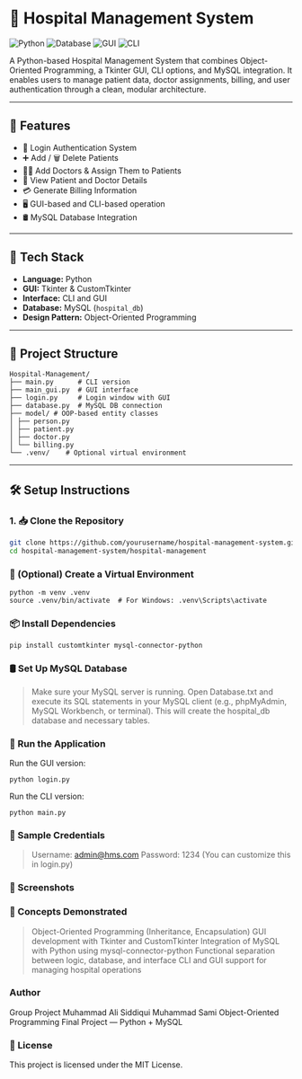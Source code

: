 # 🏥 Hospital Management System

![Python](https://img.shields.io/badge/Python-3.9+-blue?logo=python)
![Database](https://img.shields.io/badge/Database-MySQL-lightgrey)
![GUI](https://img.shields.io/badge/GUI-Tkinter-brightgreen)
![CLI](https://img.shields.io/badge/Interface-CLI-blueviolet)

A Python-based Hospital Management System that combines Object-Oriented Programming, a Tkinter GUI, CLI options, and MySQL integration. It enables users to manage patient data, doctor assignments, billing, and user authentication through a clean, modular architecture.

---

## 🚀 Features

- 🔐 Login Authentication System  
- ➕ Add / 🗑️ Delete Patients  
- 👨‍⚕️ Add Doctors & Assign Them to Patients  
- 📄 View Patient and Doctor Details  
- 💳 Generate Billing Information  
- 🖥️ GUI-based and CLI-based operation  
- 🛢️ MySQL Database Integration  

---

## 🧰 Tech Stack

- **Language:** Python  
- **GUI:** Tkinter & CustomTkinter  
- **Interface:** CLI and GUI  
- **Database:** MySQL (`hospital_db`)  
- **Design Pattern:** Object-Oriented Programming  

---

## 📁 Project Structure
```
Hospital-Management/
├── main.py      # CLI version
├── main_gui.py  # GUI interface
├── login.py     # Login window with GUI
├── database.py  # MySQL DB connection
├── model/ # OOP-based entity classes
│ ├── person.py
│ ├── patient.py
│ ├── doctor.py
│ └── billing.py
└── .venv/    # Optional virtual environment
```
---

## 🛠️ Setup Instructions

### 1. 📥 Clone the Repository

```bash
git clone https://github.com/yourusername/hospital-management-system.git
cd hospital-management-system/hospital-management
```

### 🐍 (Optional) Create a Virtual Environment

```
python -m venv .venv
source .venv/bin/activate  # For Windows: .venv\Scripts\activate
```
### 📦 Install Dependencies

```
pip install customtkinter mysql-connector-python
```
### 🛢️ Set Up MySQL Database

> Make sure your MySQL server is running.
> Open Database.txt and execute its SQL statements in your MySQL client (e.g., phpMyAdmin, MySQL Workbench, or terminal).
> This will create the hospital_db database and necessary tables.

### 🏃 Run the Application
Run the GUI version:
```
python login.py
```
Run the CLI version:
```
python main.py
```

### 🧪 Sample Credentials

> Username: admin@hms.com
> Password: 1234
(You can customize this in login.py)

### 📸 Screenshots





### 🧠 Concepts Demonstrated

> Object-Oriented Programming (Inheritance, Encapsulation)
> GUI development with Tkinter and CustomTkinter
> Integration of MySQL with Python using mysql-connector-python
> Functional separation between logic, database, and interface
> CLI and GUI support for managing hospital operations

### Author

Group Project
Muhammad Ali Siddiqui
Muhammad Sami
Object-Oriented Programming Final Project — Python + MySQL

### 📜 License

This project is licensed under the MIT License.


